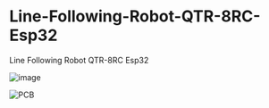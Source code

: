 # Line-Following-Robot-QTR-8RC-Esp32
Line Following Robot QTR-8RC Esp32

![image](https://github.com/user-attachments/assets/3eebb3a5-c9ba-47d0-9b68-42d75bb0070a)

![PCB](https://github.com/user-attachments/assets/22c72372-cc8a-4f60-89ff-42620af46cf0)

